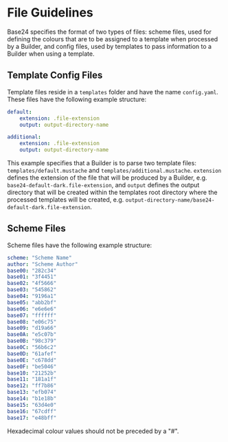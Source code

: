 # File Guidelines
Base24 specifies the format of two types of files: scheme files, used for
defining the colours that are to be assigned to a template when processed
by a Builder, and config files, used by templates to pass information to a
Builder when using a template.

## Template Config Files
Template files reside in a `templates` folder and have the name
`config.yaml`. These files have the following example structure:

```yaml
default:
	extension: .file-extension
	output: output-directory-name

additional:
	extension: .file-extension
	output: output-directory-name
```

This example specifies that a Builder is to parse two template files:
`templates/default.mustache` and `templates/additional.mustache`. `extension`
defines the extension of the file that will be produced by a Builder, e.g.
`base24-default-dark.file-extension`, and `output` defines the output directory
that will be created within the templates root directory where the processed
templates will be created, e.g.
`output-directory-name/base24-default-dark.file-extension`.

## Scheme Files
Scheme files have the following example structure:

```yaml
scheme: "Scheme Name"
author: "Scheme Author"
base00: "282c34"
base01: "3f4451"
base02: "4f5666"
base03: "545862"
base04: "9196a1"
base05: "abb2bf"
base06: "e6e6e6"
base07: "ffffff"
base08: "e06c75"
base09: "d19a66"
base0A: "e5c07b"
base0B: "98c379"
base0C: "56b6c2"
base0D: "61afef"
base0E: "c678dd"
base0F: "be5046"
base10: "21252b"
base11: "181a1f"
base12: "ff7b86"
base13: "efb074"
base14: "b1e18b"
base15: "63d4e0"
base16: "67cdff"
base17: "e48bff"
```


Hexadecimal colour values should not be preceded by a "#".
